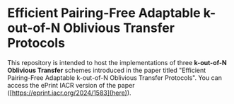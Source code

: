 # Efficient Pairing-Free Adaptable k-out-of-N Oblivious Transfer Protocols

This repository is intended to host the implementations of three **k-out-of-N Oblivious Transfer** schemes introduced in the paper titled "Efficient Pairing-Free Adaptable k-out-of-N Oblivious Transfer Protocols". You can access the ePrint IACR version of the paper ([https://eprint.iacr.org/2024/1583](here)).

